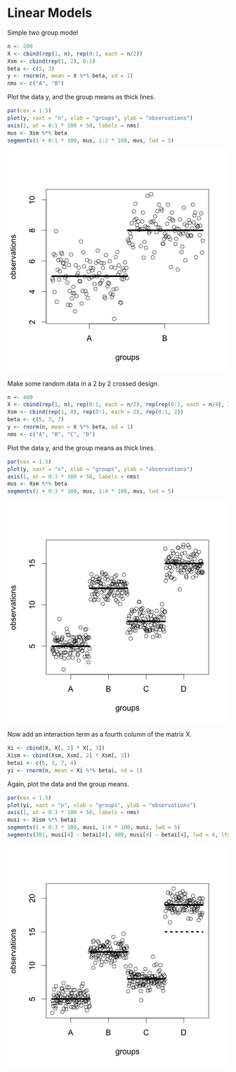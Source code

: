 # Linear Models

Simple two group model


```r
n <- 200
X <- cbind(rep(1, n), rep(0:1, each = n/2))
Xsm <- cbind(rep(1, 2), 0:1)
beta <- c(5, 3)
y <- rnorm(n, mean = X %*% beta, sd = 1)
nms <- c("A", "B")
```


Plot the data y, and the group means as thick lines.


```r
par(cex = 1.5)
plot(y, xaxt = "n", xlab = "groups", ylab = "observations")
axis(1, at = 0:1 * 100 + 50, labels = nms)
mus <- Xsm %*% beta
segments(1 + 0:1 * 100, mus, 1:2 * 100, mus, lwd = 5)
```

![plot of chunk unnamed-chunk-2](figure/unnamed-chunk-2.png) 


Make some random data in a 2 by 2 crossed design.


```r
n <- 400
X <- cbind(rep(1, n), rep(0:1, each = n/2), rep(rep(0:1, each = n/4), 2))
Xsm <- cbind(rep(1, 4), rep(0:1, each = 2), rep(0:1, 2))
beta <- c(5, 3, 7)
y <- rnorm(n, mean = X %*% beta, sd = 1)
nms <- c("A", "B", "C", "D")
```


Plot the data y, and the group means as thick lines.


```r
par(cex = 1.5)
plot(y, xaxt = "n", xlab = "groups", ylab = "observations")
axis(1, at = 0:3 * 100 + 50, labels = nms)
mus <- Xsm %*% beta
segments(1 + 0:3 * 100, mus, 1:4 * 100, mus, lwd = 5)
```

![plot of chunk unnamed-chunk-4](figure/unnamed-chunk-4.png) 


Now add an interaction term as a fourth column of the matrix X.


```r
Xi <- cbind(X, X[, 2] * X[, 3])
Xism <- cbind(Xsm, Xsm[, 2] * Xsm[, 3])
betai <- c(5, 3, 7, 4)
yi <- rnorm(n, mean = Xi %*% betai, sd = 1)
```


Again, plot the data and the group means.


```r
par(cex = 1.5)
plot(yi, xaxt = "n", xlab = "groups", ylab = "observations")
axis(1, at = 0:3 * 100 + 50, labels = nms)
musi <- Xism %*% betai
segments(1 + 0:3 * 100, musi, 1:4 * 100, musi, lwd = 5)
segments(301, musi[4] - betai[4], 400, musi[4] - betai[4], lwd = 4, lty = 3)
```

![plot of chunk unnamed-chunk-6](figure/unnamed-chunk-6.png) 

